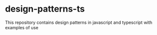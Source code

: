 # design-patterns-ts
This repository contains design patterns in javascript and typescript with examples of use
